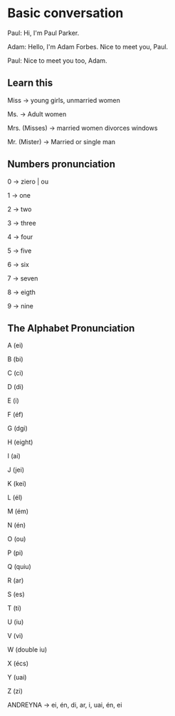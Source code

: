 # Basic conversation

Paul: Hi, I'm Paul Parker.

Adam: Hello, I'm Adam Forbes. Nice to meet you, Paul.

Paul: Nice to meet you too, Adam.

## Learn this

Miss -> young girls, unmarried women

Ms. -> Adult women

Mrs. (Misses) -> married women divorces windows

Mr. (Mister) -> Married or single man

## Numbers pronunciation

0 -> ziero | ou

1 -> one

2 -> two

3 -> three

4 -> four

5 -> five

6 -> six

7 -> seven

8 -> eigth

9 -> nine

## The Alphabet Pronunciation

A (ei)

B (bi)

C (ci)

D (di)

E (i)

F (éf)

G (dgi)

H (eight)

I (ai)

J (jei)

K (kei)

L (él)

M (ém)

N (én)

O (ou)

P (pi)

Q (quiu)

R (ar)

S (es)

T (ti)

U (iu)

V (vi)

W (double iu)

X (écs)

Y (uai)

Z (zi)

ANDREYNA -> ei, én, di, ar, i, uai, én, ei
